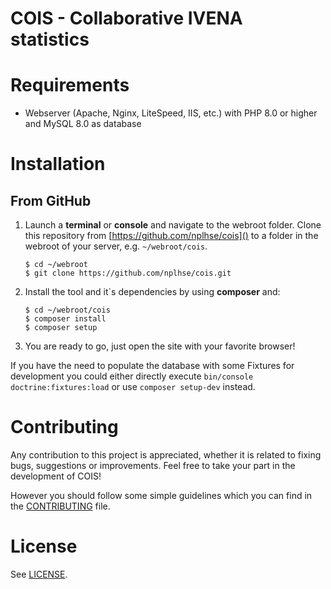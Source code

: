 # COIS - Collaborative IVENA statistics

# Requirements

-   Webserver (Apache, Nginx, LiteSpeed, IIS, etc.) with PHP 8.0 or higher and MySQL 8.0 as database

# Installation

## From GitHub

1. Launch a **terminal** or **console** and navigate to the webroot folder. Clone this repository from [https://github.com/nplhse/cois]() to a folder in the webroot of your server, e.g. `~/webroot/cois`.

    ```
    $ cd ~/webroot
    $ git clone https://github.com/nplhse/cois.git
    ```

2. Install the tool and it`s dependencies by using **composer** and:

    ```
    $ cd ~/webroot/cois
    $ composer install
    $ composer setup
    ```

3. You are ready to go, just open the site with your favorite browser!

If you have the need to populate the database with some Fixtures for development you could either directly execute `bin/console doctrine:fixtures:load` or use `composer setup-dev` instead.

# Contributing

Any contribution to this project is appreciated, whether it is related to fixing bugs, suggestions or improvements. Feel free to take your part in the development of COIS!

However you should follow some simple guidelines which you can find in the [CONTRIBUTING](CONTRIBUTING.md) file.

# License

See [LICENSE](LICENSE.md).
